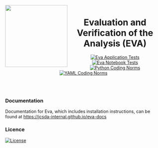 <img src="https://github.com/JCSDA-internal/eva-docs/blob/develop/doc/_static/images/eva_logo_ball.png" width="200" align=left> 


<div
  align="center"
>
  
# Evaluation and Verification of the Analysis (EVA)

[![Eva Application Tests](https://github.com/JCSDA-internal/eva/actions/workflows/eva_tests_application.yml/badge.svg?branch=develop)](https://github.com/JCSDA-internal/eva/actions/workflows/eva_tests_application.yml)
[![Eva Notebook Tests](https://github.com/JCSDA-internal/eva/actions/workflows/eva_tests_notebook.yml/badge.svg?branch=develop)](https://github.com/JCSDA-internal/eva/actions/workflows/eva_tests_notebook.yml)
[![Python Coding Norms](https://github.com/JCSDA-internal/eva/actions/workflows/python_coding_norms.yml/badge.svg?branch=develop)](https://github.com/JCSDA-internal/eva/actions/workflows/python_coding_norms.yml)
[![YAML Coding Norms](https://github.com/JCSDA-internal/eva/actions/workflows/yaml_coding_norms.yml/badge.svg?branch=develop)](https://github.com/JCSDA-internal/eva/actions/workflows/yaml_coding_norms.yml)

</div>

<br>
<br>

### Documentation

Documentation for Eva, which includes installation instructions, can be found at
https://jcsda-internal.github.io/eva-docs



### Licence

[![License](https://img.shields.io/badge/License-Apache%202.0-blue.svg)](https://opensource.org/licenses/Apache-2.0)
